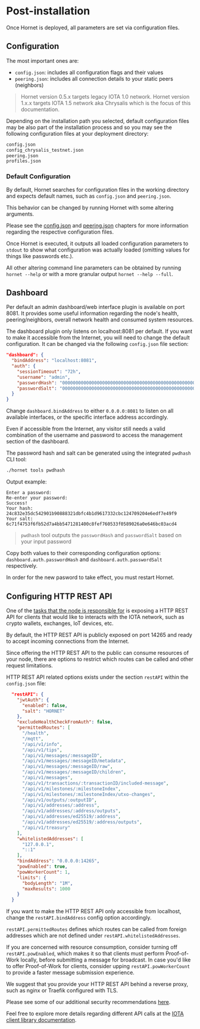 # Post-installation

Once Hornet is deployed, all parameters are set via configuration files.

## Configuration

The most important ones are:

* `config.json`: includes all configuration flags and their values
* `peering.json`: includes all connection details to your static peers (neighbors)

> Hornet version 0.5.x targets legacy IOTA 1.0 network. Hornet version 1.x.x targets IOTA 1.5 network aka Chrysalis which is the focus of this documentation.

Depending on the installation path you selected, default configuration files may be also part of the installation
process and so you may see the following configuration files at your deployment directory:

```bash
config.json
config_chrysalis_testnet.json
peering.json
profiles.json
```

### Default Configuration

By default, Hornet searches for configuration files in the working directory and expects default names, such
as `config.json` and `peering.json`.

This behavior can be changed by running Hornet with some altering arguments.

Please see the [config.json](./config.md) and [peering.json](./peering.md) chapters for more information regarding
the respective configuration files.

Once Hornet is executed, it outputs all loaded configuration parameters to `stdout` to show what configuration was
actually loaded (omitting values for things like passwords etc.).

All other altering command line parameters can be obtained by running `hornet --help` or with a more granular
output `hornet --help --full`.

## Dashboard

Per default an admin dashboard/web interface plugin is available on port 8081. It provides some useful information
regarding the node's health, peering/neighbors, overall network health and consumed system resources.

The dashboard plugin only listens on localhost:8081 per default. If you want to make it accessible from the Internet,
you will need to change the default configuration. It can be changed via the following `config.json` file section:

```json
"dashboard": {
  "bindAddress": "localhost:8081",
  "auth": {
    "sessionTimeout": "72h",
    "username": "admin",
    "passwordHash": "0000000000000000000000000000000000000000000000000000000000000000",
    "passwordSalt": "0000000000000000000000000000000000000000000000000000000000000000"
  }
}
```

Change `dashboard.bindAddress` to either `0.0.0.0:8081` to listen on all available interfaces, or the
specific interface address accordingly.

Even if accessible from the Internet, any visitor still needs a valid combination of the username and password to access
the management section of the dashboard.

The password hash and salt can be generated using the integrated `pwdhash` CLI tool:

```bash
./hornet tools pwdhash
```

Output example:

```plaintext
Enter a password:
Re-enter your password:
Success!
Your hash: 24c832e35dc542901b90888321dbfc4b1d9617332cbc124709204e6edf7e49f9
Your salt: 6c71f4753f6fb52d7a4bb5471281400c8fef760533f0589026a0e646bc03acd4
```

> `pwdhash` tool outputs the `passwordHash` and `passwordSalt` based on your input password

Copy both values to their corresponding configuration options: `dashboard.auth.passwordHash` and
`dashboard.auth.passwordSalt` respectively.

In order for the new pasword to take effect, you must restart Hornet.

## Configuring HTTP REST API

One of the [tasks that the node is responsible for](../getting_started/nodes_101.md) is exposing a HTTP REST API for
clients that would like to interacts with the IOTA network, such as crypto wallets, exchanges, IoT devices, etc.

By default, the HTTP REST API is publicly exposed on port 14265 and ready to accept incoming connections from the
Internet.

Since offering the HTTP REST API to the public can consume resources of your node, there are options to restrict which
routes can be called and other request limitations.

HTTP REST API related options exists under the section `restAPI` within the `config.json` file:

```json
  "restAPI": {
    "jwtAuth": {
      "enabled": false,
      "salt": "HORNET"
    },
    "excludeHealthCheckFromAuth": false,
    "permittedRoutes": [
      "/health",
      "/mqtt",
      "/api/v1/info",
      "/api/v1/tips",
      "/api/v1/messages/:messageID",
      "/api/v1/messages/:messageID/metadata",
      "/api/v1/messages/:messageID/raw",
      "/api/v1/messages/:messageID/children",
      "/api/v1/messages",
      "/api/v1/transactions/:transactionID/included-message",
      "/api/v1/milestones/:milestoneIndex",
      "/api/v1/milestones/:milestoneIndex/utxo-changes",
      "/api/v1/outputs/:outputID",
      "/api/v1/addresses/:address",
      "/api/v1/addresses/:address/outputs",
      "/api/v1/addresses/ed25519/:address",
      "/api/v1/addresses/ed25519/:address/outputs",
      "/api/v1/treasury"
    ],
    "whitelistedAddresses": [
      "127.0.0.1",
      "::1"
    ],
    "bindAddress": "0.0.0.0:14265",
    "powEnabled": true,
    "powWorkerCount": 1,
    "limits": {
      "bodyLength": "1M",
      "maxResults": 1000
    }
  }
```

If you want to make the HTTP REST API only accessible from localhost, change the `restAPI.bindAddress` config option
accordingly.

`restAPI.permittedRoutes` defines which routes can be called from foreign addresses which are not defined under
`restAPI.whitelistedAddresses`.

If you are concerned with resource consumption, consider turning off `restAPI.powEnabled`, which makes it so that
clients must perform Proof-of-Work locally, before submitting a message for broadcast. In case you'd like to offer
Proof-of-Work for clients, consider upping `restAPI.powWorkerCount` to provide a faster message submission experience.

We suggest that you provide your HTTP REST API behind a reverse proxy, such as nginx or Traefik configured with TLS.

Please see some of our additional security recommendations [here](../getting_started/security_101.md).

Feel free to explore more details regarding different API calls
at the [IOTA client library documentation](https://chrysalis.docs.iota.org/libraries/client.html).
